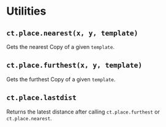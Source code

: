 # Utilities

## `ct.place.nearest(x, y, template)`

Gets the nearest Copy of a given `template`.

## `ct.place.furthest(x, y, template)`

Gets the furthest Copy of a given `template`.

## `ct.place.lastdist`

Returns the latest distance after calling `ct.place.furthest` or `ct.place.nearest`.
